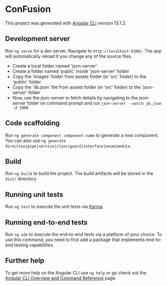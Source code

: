 # ConFusion

This project was generated with [Angular CLI](https://github.com/angular/angular-cli) version 13.1.2.

## Development server

Run `ng serve` for a dev server. Navigate to `http://localhost:4200/`. The app will automatically reload if you change any of the source files.

- Create a local folder named 'json-server'
- Create a folder named 'public' inside 'json-server' folder
- Copy the 'images' folder from assets folder (in 'src' folder) to the 'public' folder
- Copy the 'db.json' file from assets folder (in 'src' folder) to the 'json-server' folder
- Now, use the json-server to fetch details by navigating to the json-server folder on command prompt and run `json-server --watch jb.json -d 2000`

## Code scaffolding

Run `ng generate component component-name` to generate a new component. You can also use `ng generate directive|pipe|service|class|guard|interface|enum|module`.

## Build

Run `ng build` to build the project. The build artifacts will be stored in the `dist/` directory.

## Running unit tests

Run `ng test` to execute the unit tests via [Karma](https://karma-runner.github.io).

## Running end-to-end tests

Run `ng e2e` to execute the end-to-end tests via a platform of your choice. To use this command, you need to first add a package that implements end-to-end testing capabilities.

## Further help

To get more help on the Angular CLI use `ng help` or go check out the [Angular CLI Overview and Command Reference](https://angular.io/cli) page.




